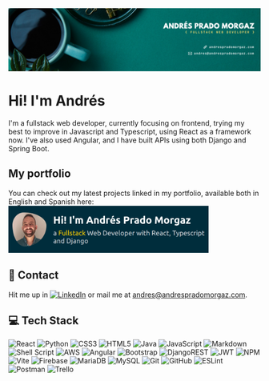 <!--
- 🔭 I’m currently working on ...
- 🌱 I’m currently learning ...
- 👯 I’m looking to collaborate on ...
- 🤔 I’m looking for help with ...
- 💬 Ask me about ...
- 📫 How to reach me: ...
- 😄 Pronouns: ...
- ⚡ Fun fact: ...
-->

<img src="/assets/banner.png">

# Hi! I'm Andrés
I'm a fullstack web developer, currently focusing on frontend, trying my best to improve in Javascript and Typescript, using React as a framework now. I've also used Angular, and I have built APIs using both Django and Spring Boot.
## My portfolio
You can check out my latest projects linked in my portfolio, available both in English and Spanish here:
<a href="https://andrespradomorgaz.com" ><img src="/assets/portfolio.png" height="auto" width="400px"></a>

## 💬 Contact
Hit me up in [![LinkedIn](https://img.shields.io/badge/LinkedIn-%230077B5.svg?logo=linkedin&logoColor=white)](https://linkedin.com/in/apradomorgaz) or mail me at <a href="mailto:andres@andrespradomorgaz.com">andres@andrespradomorgaz.com</a>.

## 💻 Tech Stack
![React](https://img.shields.io/badge/react-%2320232a.svg?logo=react&logoColor=%2361DAFB)
![Python](https://img.shields.io/badge/python-3670A0?logo=python&logoColor=ffdd54)
![CSS3](https://img.shields.io/badge/css3-%231572B6.svg?logo=css3&logoColor=white)
![HTML5](https://img.shields.io/badge/html5-%23E34F26.svg?logo=html5&logoColor=white)
![Java](https://img.shields.io/badge/java-%23ED8B00.svg?logo=openjdk&logoColor=white)
![JavaScript](https://img.shields.io/badge/javascript-%23323330.svg?logo=javascript&logoColor=%23F7DF1E)
![Markdown](https://img.shields.io/badge/markdown-%23000000.svg?logo=markdown&logoColor=white)
![Shell Script](https://img.shields.io/badge/shell_script-%23121011.svg?logo=gnu-bash&logoColor=white)
![AWS](https://img.shields.io/badge/AWS-%23FF9900.svg?logo=amazon-aws&logoColor=white)
![Angular](https://img.shields.io/badge/angular-%23DD0031.svg?logo=angular&logoColor=white)
![Bootstrap](https://img.shields.io/badge/bootstrap-%238511FA.svg?logo=bootstrap&logoColor=white)
![DjangoREST](https://img.shields.io/badge/DJANGO-REST-ff1709?logo=django&logoColor=white&color=ff1709&labelColor=gray)
![JWT](https://img.shields.io/badge/JWT-black?logo=JSON%20web%20tokens)
![NPM](https://img.shields.io/badge/NPM-%23CB3837.svg?logo=npm&logoColor=white)
![Vite](https://img.shields.io/badge/vite-%23646CFF.svg?logo=vite&logoColor=white)
![Firebase](https://img.shields.io/badge/firebase-a08021?logo=firebase&logoColor=ffcd34)
![MariaDB](https://img.shields.io/badge/MariaDB-003545?logo=mariadb&logoColor=white)
![MySQL](https://img.shields.io/badge/mysql-4479A1.svg?logo=mysql&logoColor=white)
![Git](https://img.shields.io/badge/git-%23F05033.svg?logo=git&logoColor=white)
![GitHub](https://img.shields.io/badge/github-%23121011.svg?logo=github&logoColor=white)
![ESLint](https://img.shields.io/badge/ESLint-4B3263?logo=eslint&logoColor=white)
![Postman](https://img.shields.io/badge/Postman-FF6C37?logo=postman&logoColor=white)
![Trello](https://img.shields.io/badge/Trello-%23026AA7.svg?logo=Trello&logoColor=white)